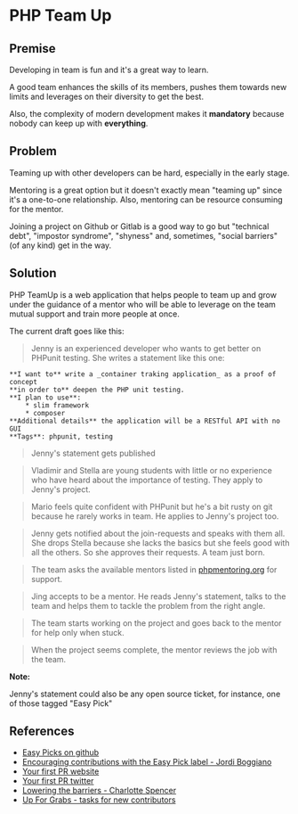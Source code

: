 # PHP Team Up 

## Premise

Developing in team is fun and it's a great way to learn. 

A good team enhances the skills of its members, pushes them towards new limits and leverages on their diversity to get the best.

Also, the complexity of modern development makes it **mandatory** because nobody can keep up with **everything**.

## Problem

Teaming up with other developers can be hard, especially in the early stage.

Mentoring is a great option but it doesn't exactly mean "teaming up" since it's a one-to-one relationship. Also, mentoring can be resource consuming for the mentor.

Joining a project on Github or Gitlab is a good way to go but "technical debt", "impostor syndrome", "shyness" and, sometimes, "social barriers" (of any kind) get in the way.

## Solution
PHP TeamUp is a web application that helps people to team up and grow under the guidance of a mentor who will be able to leverage on the team mutual support and train more people at once.

The current draft goes like this:

> Jenny is an experienced developer who wants to get better on PHPunit testing. She writes a statement like this one:

    **I want to** write a _container traking application_ as a proof of concept
    **in order to** deepen the PHP unit testing.
    **I plan to use**:
        * slim framework
        * composer
    **Additional details** the application will be a RESTful API with no GUI
    **Tags**: phpunit, testing

> Jenny's statement gets published

> Vladimir and Stella are young students with little or no experience who have heard about the importance of testing. They apply to Jenny's project.

> Mario feels quite confident with PHPunit but he's a bit rusty on git because he rarely works in team. He applies to Jenny's project too.

> Jenny gets notified about the join-requests and speaks with them all. She drops Stella because she lacks the basics but she feels good with all the others. So she approves their requests. A team just born.

> The team asks the available mentors listed in [phpmentoring.org](http://dev.app.phpmentoring.org/mentors) for support.

> Jing accepts to be a mentor. He reads Jenny's statement, talks to the team and helps them to tackle the problem from the right angle.

> The team starts working on the project and goes back to the mentor for help only when stuck.

> When the project seems complete, the mentor reviews the job with the team.

**Note:**

Jenny's statement could also be any open source ticket, for instance, one of those tagged "Easy Pick"


## References

* [Easy Picks on github](https://github.com/search?l=PHP&p=2&q=is%3Aopen+label%3A%22Easy+Pick%22+&type=Issues&utf8=%E2%9C%93)
* [Encouraging contributions with the Easy Pick label - Jordi Boggiano](http://seld.be/notes/encouraging-contributions-with-the-easy-pick-label)
* [Your first PR website](http://yourfirstpr.github.io/)
* [Your first PR twitter](https://twitter.com/yourfirstpr)
* [Lowering the barriers - Charlotte Spencer](https://the-pastry-box-project.net/charlotte-spencer/2015-september-16)
* [Up For Grabs - tasks for new contributors](http://up-for-grabs.net/)